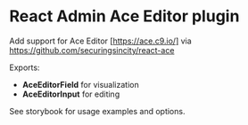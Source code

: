 # React Admin Ace Editor plugin

Add support for Ace Editor [https://ace.c9.io/] via <https://github.com/securingsincity/react-ace>

Exports:

* **AceEditorField** for visualization
* **AceEditorInput** for editing

See storybook for usage examples and options.

